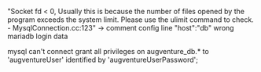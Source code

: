 "Socket fd < 0, Usually this is because the number of files opened by the program exceeds the system limit. Please use the ulimit command to check. - MysqlConnection.cc:123"
->
comment config line "host":"db"
wrong mariadb login data


mysql can't connect
grant all privileges on augventure_db.* to 'augventureUser' identified by 'augventureUserPassword';
